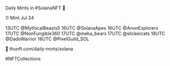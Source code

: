 Daily Mints in #SolanaNFT 🚀

⏰ Mint Jul 24

13UTC @MythicalBeasts5
16UTC @SolanaApes
16UTC @AnonExplorers
17UTC @NonFungible360
17UTC @meka_bears
17UTC @slickercats
18UTC @DadoWarrior
18UTC @PixelGuild_SOL

🔗 thunft.com/daily-mints/solana

#NFTCollections